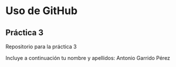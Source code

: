 # Uso de GitHub
## Práctica 3
Repositorio para la práctica 3

Incluye a continuación tu nombre y apellidos:
Antonio Garrido Pérez
